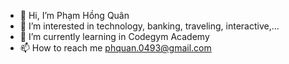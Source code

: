- 👋 Hi, I’m Phạm Hồng Quân
- 👀 I’m interested in technology, banking, traveling, interactive,...
- 🌱 I’m currently learning in Codegym Academy
- 📫 How to reach me phquan.0493@gmail.com

<!---
quanph14/quanph14 is a ✨ special ✨ repository because its `README.md` (this file) appears on your GitHub profile.
You can click the Preview link to take a look at your changes.
--->
